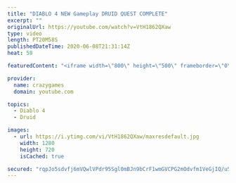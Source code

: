 ```yaml
---
title: "DIABLO 4 NEW Gameplay DRUID QUEST COMPLETE"
excerpt: ""
originalUrl: https://youtube.com/watch?v=VtH1862QXaw
type: video
length: PT20M58S
publishedDateTime: 2020-06-08T21:31:14Z
heat: 58

featuredContent: "<iframe width=\"800\" height=\"500\" frameborder=\"0\" src=\"https://www.youtube.com/embed/VtH1862QXaw\" allow=\"accelerometer; autoplay; encrypted-media; gyroscope; picture-in-picture\" allowfullscreen></iframe>"

provider:
  name: crazygames
  domain: youtube.com

topics:
  - Diablo 4
  - Druid

images:
  - url: https://i.ytimg.com/vi/VtH1862QXaw/maxresdefault.jpg
    width: 1280
    height: 720
    isCached: true

secured: "rqpJo5sdvfj6mVQwlVPdr95Sgl0mBJn9bCrF1wmGVCPG2mOdvfm1VeGjIQ/u57ftn/lVftZhDpO0DazGzwooqts/INAPXF+CH0T/5g/SqnGB+FdIL8uBFj4Xj4Pl6OkuqnLeokn/4FlE9Nigx2qmG+8M9oYlJ8n6fc0TCjfVjnfb78dnNZbkP2qHzAhkidQVa0HVfHalYN+KWhIWKqRO3tUFfKCVBZNr9dBZn4/eOGkHg3znuJGBdiWGwwUF3+mvXe8DQK8autH+xKx2134Bsu21mOYILukM4HA/70iLjI1uW/a9U3s/ER/+DmEk4jVQmgdGnu1Okch2GJ/R2Ksw/v6wiaPe08W9AyNmliYv6A4qHFcI73sVR8GMIjfPkA6+km+aXR2IhPcMDELw/hM46yXs8OeaPZNPqfeei8ZZpfU=;BAnMl79U33v1Wx2pfnneTA=="
---
```


